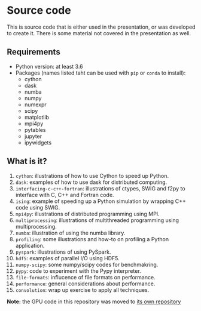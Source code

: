 # Source code

This is source code that is either used in the presentation, or was developed
to create it.  There is some material not covered in the presentation as well.


## Requirements

* Python version: at least 3.6
* Packages (names listed taht can be used with `pip` or `conda` to install):
  * cython
  * dask
  * numba
  * numpy
  * numexpr
  * scipy
  * matplotlib
  * mpi4py
  * pytables
  * jupyter
  * ipywidgets


## What is it?

1. `cython`: illustrations of how to use Cython to speed up Python.
1. `dask`: examples of how to use dask for distributed computing.
1. `interfacing-c-c++-fortran`: illustrations of ctypes, SWIG and
   f2py to interface with C, C++ and Fortran code.
1. `ising`: example of speeding up a Python simulation by wrapping
   C++ code using SWIG.
1. `mpi4py`: illustrations of distributed programming using MPI.
1. `multiprocessing`: illustrations of multithreaded programming
   using multiprocessing.
1. `numba`: illustration of using the numba library.
1. `profiling`: some illustrations and how-to on profiling a Python
   application.
1. `pyspark`: illustrations of using PySpark.
1. `hdf5`: examples of parallel I/O using HDF5.
1. `numpy-scipy`: some numpy/scipy codes for benchmakring.
1. `pypy`: code to experiment with the Pypy interpreter.
1. `file-formats`: influcence of file formats on performance.
1. `performance`: general considerations about performance.
1. `convolution`: wrap up exercise to apply all techniques.

**Note:** the GPU code in this repository was moved to
[its own repository](https://github.com/gjbex/Python-on-GPUs)
